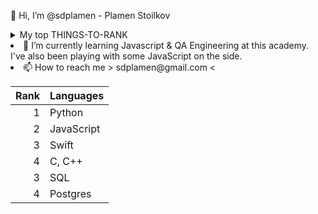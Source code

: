 👋 Hi, I’m @sdplamen - Plamen Stoilkov
<details>
<summary>My top THINGS-TO-RANK</summary>
<ul>
<li>📚 I'm currently studying programming with Python at SoftUni academy - Bulgaria and getting a degree in web-development, data analitics with Python (about halfway through).</li>
<li>👀 I’m interested in automation software and creating useful web apps.</details></li>
<li>🌱 I’m currently learning Javascript & QA Engineering at this academy. I've also been playing with some JavaScript on the side.</li>
<li>📫 How to reach me > sdplamen@gmail.com <</li>
</ul>
</details>

| Rank | Languages |
|-----:|-----------|
|     1| Python    |
|     2| JavaScript|
|     3| Swift     |
|     4| C, C++    |
|     3| SQL       |
|     4| Postgres  |

